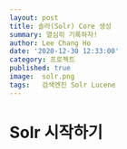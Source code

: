 ```yaml
---
layout: post
title: 솔라(Solr) Core 생성
summary: 열심히 기록하자!
author: Lee Chang Ho
date: '2020-12-30 12:33:00'
category: 프로젝트
published: true
image:  solr.png
tags:   검색엔진 Solr Lucene
---
```

# Solr 시작하기  
<!--stackedit_data:
eyJoaXN0b3J5IjpbMTY2NTg3NDE5OV19
-->